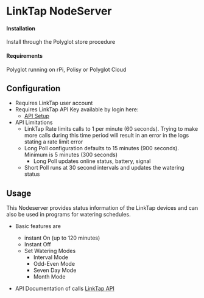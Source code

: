 # LinkTap NodeServer

#### Installation

Install through the Polyglot store procedure

#### Requirements

Polyglot running on rPi, Polisy or Polyglot Cloud

## Configuration
 - Requires LinkTap user account
 - Requires LinkTap API Key available by login here:
   - [API Setup](https://www.link-tap.com/#!/api-for-developers)
 - API Limitations
   - LinkTap Rate limits calls to 1 per minute (60 seconds).  Trying to make
   more calls during this time period will result in an error in the logs stating
   a rate limit error
   - Long Poll configuration defaults to 15 minutes (900 seconds).  Minimum is 5 minutes (300 seconds)
     - Long Poll updates online status, battery, signal
   - Short Poll runs at 30 second intervals and updates the watering status
 
## Usage
This Nodeserver provides status information of the LinkTap devices and can also
be used in programs for watering schedules.

- Basic features are
  - instant On (up to 120 minutes)
  - Instant Off
  - Set Watering Modes
    - Interval Mode
    - Odd-Even Mode
    - Seven Day Mode
    - Month Mode

- API Documentation of calls
[LinkTap API](https://www.link-tap.com/#!/api-for-developers)